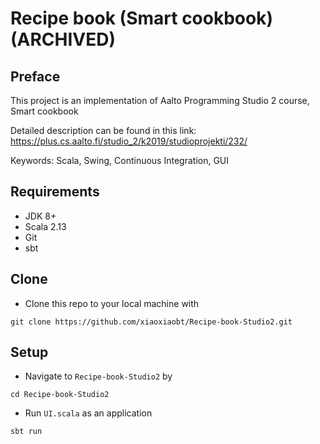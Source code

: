 # Recipe book (Smart cookbook) (ARCHIVED)

## Preface

This project is an implementation of Aalto Programming Studio 2 course, Smart cookbook

Detailed description can be found in this link: 
https://plus.cs.aalto.fi/studio_2/k2019/studioprojekti/232/

Keywords: Scala, Swing, Continuous Integration, GUI

## Requirements

- JDK 8+
- Scala 2.13
- Git
- sbt

## Clone

- Clone this repo to your local machine with 

```shell
git clone https://github.com/xiaoxiaobt/Recipe-book-Studio2.git
```
## Setup

- Navigate to `Recipe-book-Studio2` by
```shell
cd Recipe-book-Studio2
```
- Run `UI.scala` as an application
```shell
sbt run
```
